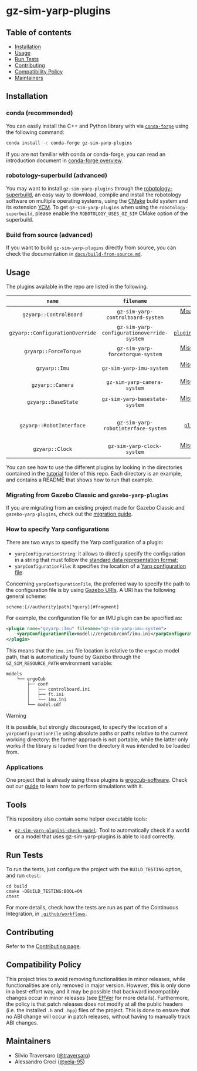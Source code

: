# gz-sim-yarp-plugins

## Table of contents

- [Installation](#installation)
- [Usage](#usage)
- [Run Tests](#run-tests)
- [Contributing](#contributing)
- [Compatibility Policy](#compatibility-policy)
- [Maintainers](#maintainers)

## Installation

### conda (recommended)

You can easily install the C++ and Python library with via [`conda-forge`](https://conda-forge.org) using the following command:

```bash
conda install -c conda-forge gz-sim-yarp-plugins
```

If you are not familiar with conda or conda-forge, you can read an introduction document in [conda-forge overview](https://github.com/robotology/robotology-superbuild/blob/master/doc/conda-forge.md#conda-forge-overview).

### robotology-superbuild (advanced)

You may want to install `gz-sim-yarp-plugins` through the [robotology-superbuild](https://github.com/robotology/robotology-superbuild), an easy way to download, compile and install the robotology software on multiple operating systems, using the [CMake](https://www.cmake.org) build system and its extension [YCM](http://robotology.github.io/ycm). To get `gz-sim-yarp-plugins` when using the `robotology-superbuild`, please enable the `ROBOTOLOGY_USES_GZ_SIM` CMake option of the superbuild.

### Build from source (advanced)

If you want to build `gz-sim-yarp-plugins` directly from source, you can check the documentation in [`docs/build-from-source.md`](docs/build-from-source.md).

## Usage

The plugins available in the repo are listed in the following.

|  `name` |  `filename` |   Documentation | Example |
|:-------------:|:-----------------:|:---------------------:|:---------------:|
| `gzyarp::ControlBoard` | `gz-sim-yarp-controlboard-system` | [Missing. If you need it please open an issue.](https://github.com/robotology/gz-sim-yarp-plugins/issues/new)  | [`tutorial/single_pendulum`](./tutorial/single_pendulum) |
| `gzyarp::ConfigurationOverride` | `gz-sim-yarp-configurationoverride-system` |  [`plugins/configurationoverride/README.md`](./plugins/configurationoverride/README.md) | [`tutorial/single_pendulum`](./tutorial/single_pendulum) |
| `gzyarp::ForceTorque` | `gz-sim-yarp-forcetorque-system` | [Missing. If you need it please open an issue.](https://github.com/robotology/gz-sim-yarp-plugins/issues/new)  | [`tutorial/forcetorque`](./tutorial/forcetorque) |
| `gzyarp::Imu` | `gz-sim-yarp-imu-system` | [Missing. If you need it please open an issue.](https://github.com/robotology/gz-sim-yarp-plugins/issues/new)  | [`tutorial/forcetorque`](./tutorial/imu) |
| `gzyarp::Camera` | `gz-sim-yarp-camera-system` | [Missing. If you need it please open an issue.](https://github.com/robotology/gz-sim-yarp-plugins/issues/new)  | [`tutorial/camera`](./tutorial/imu) |
| `gzyarp::BaseState` | `gz-sim-yarp-basestate-system` | [Missing. If you need it please open an issue.](https://github.com/robotology/gz-sim-yarp-plugins/issues/new)  | [`tutorial/basestate`](./tutorial/basestate) |
| `gzyarp::RobotInterface` | `gz-sim-yarp-robotinterface-system` | [`plugins/robotinterface/README.md`](./plugins/robotinterface/README.md) | All tutorials in [`tutorial`](./tutorial) make use of the `gzyarp::RobotInterface` plugin. |
| `gzyarp::Clock` | `gz-sim-yarp-clock-system` | [Missing. If you need it please open an issue.](https://github.com/robotology/gz-sim-yarp-plugins/issues/new)  | [`tutorial/clock`](./tutorial/clock) |

You can see how to use the different plugins by looking in the directories contained in the [tutorial](tutorial/) folder of this repo. Each directory is an example, and contains a README that shows how to run that example.

### Migrating from Gazebo Classic and `gazebo-yarp-plugins`

If you are migrating from an existing project made for Gazebo Classic and `gazebo-yarp-plugins`, check out the [migration guide](docs/how-to-migrate-from-gazebo-classic.md).

### How to specify Yarp configurations

There are two ways to specify the Yarp configuration of a plugin:

- `yarpConfigurationString`: it allows to directly specify the configuration in a string that must follow the [standard data representation format](https://www.yarp.it/latest/data_rep.html);
- `yarpConfigurationFile`: it specifies the location of a [Yarp configuration file](https://www.yarp.it/latest/yarp_config_files.html).

Concerning `yarpConfigurationFile`, the preferred way to specify the path to the configuration file is by using [Gazebo URIs](https://gazebosim.org/api/common/6/classgz_1_1common_1_1URI.html). A URI has the following general scheme:

```
scheme:[//authority]path[?query][#fragment]
```

For example, the configuration file for an IMU plugin can be specified as:

```xml
<plugin name="gzyarp::Imu" filename="gz-sim-yarp-imu-system">
    <yarpConfigurationFile>model://ergoCub/conf/imu.ini</yarpConfigurationFile>
</plugin>
```

This means that the `imu.ini` file location is relative to the `ergoCub` model path, that is automatically found by Gazebo through the `GZ_SIM_RESOURCE_PATH` environment variable:

```
models
    └── ergoCub
        ├── conf
        │   ├── controlboard.ini
        │   ├── ft.ini
        │   └── imu.ini
        └── model.sdf
```

> [!WARNING]
> It is possible, but strongly discouraged, to specify the location of a `yarpConfigurationFile` using absolute paths or paths relative to the current working directory: the former approach is not portable, while the latter only works if the library is loaded from the directory it was intended to be loaded from.

### Applications

One project that is already using these plugins is [ergocub-software](https://github.com/icub-tech-iit/ergocub-software). Check out our [guide](docs/how-to-use-plugins-with-ergoCub.md) to learn how to perform simulations with it.

## Tools

This repository also contain some helper executable tools:
* [`gz-sim-yarp-plugins-check-model`](./tools/gz-sim-yarp-plugins-check-model/README.md): Tool to automatically check if a world or a model that uses gz-sim-yarp-plugins is able to load correctly.

## Run Tests

To run the tests, just configure the project with the `BUILD_TESTING` option, and run `ctest`:

~~~
cd build
cmake -DBUILD_TESTING:BOOL=ON
ctest
~~~

For more details, check how the tests are run as part of the Continuous Integration, in [`.github/workflows`](.github/workflows).

## Contributing

Refer to the [Contributing page](CONTRIBUTING.md).

## Compatibility Policy

This project tries to avoid removing functionalities in minor releases, while functionalities are only removed in major version. However, this is only done in a best-effort way, and it may be possible that backward incompatibly changes occur in minor releases (see [EffVer](https://jacobtomlinson.dev/effver/) for more details). Furthermore, the policy is that patch releases does not modify at all the public headers (i.e. the installed `.h` and `.hpp`) files of the project. This is done to ensure that no ABI change will occur in patch releases, without having to manually track ABI changes.
 
## Maintainers

- Silvio Traversaro ([@traversaro](https://github.com/traversaro))
- Alessandro Croci ([@xela-95](https://github.com/xela-95))
